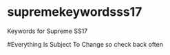 # supremekeywordsss17
Keywords for Supreme SS17

#Everything Is Subject To Change so check back often
